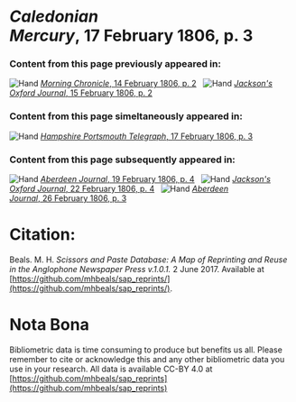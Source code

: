 # *Caledonian Mercury*, 17 February 1806, p. 3  
  
### Content from this page previously appeared in:  
![Hand](http://scissorsandpaste.net/wp-content/uploads/2017/06/smallhandpointer.png) [*Morning Chronicle*, 14 February 1806, p. 2](https://mhbeals.github.io/sap_html/Morning-Chronicle/Morning-Chronicle-14-February-1806-p-2)  
![Hand](http://scissorsandpaste.net/wp-content/uploads/2017/06/smallhandpointer.png) [*Jackson's Oxford Journal*, 15 February 1806, p. 2](https://mhbeals.github.io/sap_html/Jackson's-Oxford-Journal/Jackson's-Oxford-Journal-15-February-1806-p-2)  
  
### Content from this page simeltaneously appeared in:  
![Hand](http://scissorsandpaste.net/wp-content/uploads/2017/06/smallhandpointer.png) [*Hampshire Portsmouth Telegraph*, 17 February 1806, p. 3](https://mhbeals.github.io/sap_html/Hampshire-Portsmouth-Telegraph/Hampshire-Portsmouth-Telegraph-17-February-1806-p-3)  
  
### Content from this page subsequently appeared in:  
![Hand](http://scissorsandpaste.net/wp-content/uploads/2017/06/smallhandpointer.png) [*Aberdeen Journal*, 19 February 1806, p. 4](https://mhbeals.github.io/sap_html/Aberdeen-Journal/Aberdeen-Journal-19-February-1806-p-4)  
![Hand](http://scissorsandpaste.net/wp-content/uploads/2017/06/smallhandpointer.png) [*Jackson's Oxford Journal*, 22 February 1806, p. 4](https://mhbeals.github.io/sap_html/Jackson's-Oxford-Journal/Jackson's-Oxford-Journal-22-February-1806-p-4)  
![Hand](http://scissorsandpaste.net/wp-content/uploads/2017/06/smallhandpointer.png) [*Aberdeen Journal*, 26 February 1806, p. 3](https://mhbeals.github.io/sap_html/Aberdeen-Journal/Aberdeen-Journal-26-February-1806-p-3)  


# Citation: 

Beals. M. H. *Scissors and Paste Database: A Map of Reprinting and Reuse in the Anglophone Newspaper Press v.1.0.1.* 2 June 2017. Available at [https://github.com/mhbeals/sap_reprints/](https://github.com/mhbeals/sap_reprints/). 

# Nota Bona

Bibliometric data is time consuming to produce but benefits us all. Please remember to cite or acknowledge this and any other bibliometric data you use in your research. All data is available CC-BY 4.0 at [https://github.com/mhbeals/sap_reprints](https://github.com/mhbeals/sap_reprints)